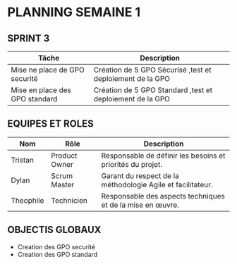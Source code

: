 # PLANNING SEMAINE 1


## SPRINT 3

| **Tâche**                           | **Description**                                                                                   |
|-------------------------------------|---------------------------------------------------------------------------------------------------|
|    Mise ne place de GPO securité    |  Création de 5 GPO Sécurisé ,test et deploiement de la GPO
|    Mise en place des GPO standard   |  Création de 5 GPO Standard ,test et deploiement de la GPO                                                      


## EQUIPES ET ROLES 

| **Nom**          | **Rôle**          | **Description**                                     |
|-------------------|-------------------|-----------------------------------------------------|
| Tristan | Product Owner   | Responsable de définir les besoins et priorités du projet. |
| Dylan | Scrum Master  | Garant du respect de la méthodologie Agile et facilitateur. |
| Theophile | Technicien  | Responsable des aspects techniques et de la mise en œuvre. |

## OBJECTIS GLOBAUX

* Creation des GPO securité
* Creation des GPO standard


